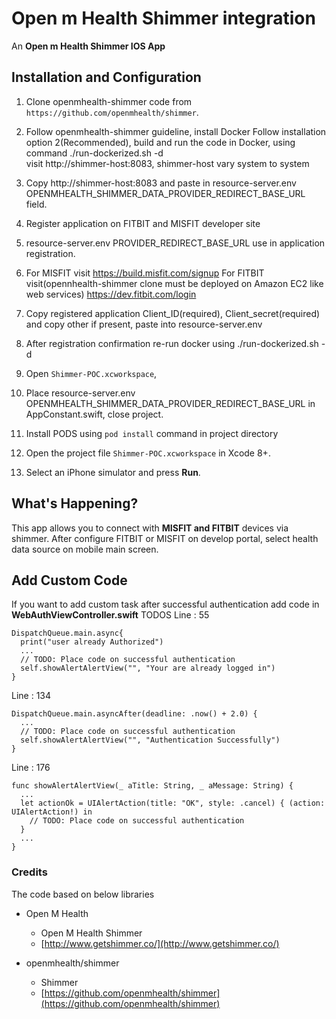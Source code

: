 Open m Health Shimmer integration
=================================

An **Open m Health Shimmer IOS App** 


## Installation and Configuration

1. Clone openmhealth-shimmer code from `https://github.com/openmhealth/shimmer`.
2. Follow openmhealth-shimmer guideline, install Docker
   Follow installation option 2(Recommended), build and run the code in Docker, using command
   ./run-dockerized.sh -d  
   visit http://shimmer-host:8083, shimmer-host vary system to system
3. Copy http://shimmer-host:8083 and paste in resource-server.env OPENMHEALTH_SHIMMER_DATA_PROVIDER_REDIRECT_BASE_URL field.
4. Register application on FITBIT and  MISFIT developer site
5. resource-server.env PROVIDER_REDIRECT_BASE_URL use in application registration.
6. For MISFIT visit 
	https://build.misfit.com/signup
   For FITBIT visit(opennhealth-shimmer clone must be deployed on Amazon EC2 like web services) 
    https://dev.fitbit.com/login
7. Copy registered application Client_ID(required), Client_secret(required) and copy other if present, paste into resource-server.env
8. After registration confirmation re-run docker using 
   ./run-dockerized.sh -d

9. Open `Shimmer-POC.xcworkspace`, 
10. Place resource-server.env OPENMHEALTH_SHIMMER_DATA_PROVIDER_REDIRECT_BASE_URL in AppConstant.swift, close project.
11. Install PODS using `pod install` command in project directory
12. Open the project file `Shimmer-POC.xcworkspace` in Xcode 8+. 
13. Select an iPhone simulator and press **Run**.


## What's Happening?

This app allows you to connect with **MISFIT and FITBIT** devices via shimmer. After configure FITBIT or MISFIT on develop 
portal, select health data source on mobile main screen.

## Add Custom Code 

If you want to add custom task after successful authentication add code in **WebAuthViewController.swift** TODOS
Line : 55
```
DispatchQueue.main.async{
  print("user already Authorized")                    
  ...                
  // TODO: Place code on successful authentication
  self.showAlertAlertView("", "Your are already logged in")
}
```
Line : 134
```
DispatchQueue.main.asyncAfter(deadline: .now() + 2.0) {
  ...
  // TODO: Place code on successful authentication
  self.showAlertAlertView("", "Authentication Successfully")
}
```
Line : 176
```
func showAlertAlertView(_ aTitle: String, _ aMessage: String) {
  ...
  let actionOk = UIAlertAction(title: "OK", style: .cancel) { (action: UIAlertAction!) in
    // TODO: Place code on successful authentication
  }
  ...
}
```

### Credits
  The code based on below libraries

  - Open M Health 
    * Open M Health Shimmer
    * [http://www.getshimmer.co/](http://www.getshimmer.co/)

  - openmhealth/shimmer
  	* Shimmer
  	* [https://github.com/openmhealth/shimmer](https://github.com/openmhealth/shimmer)
  	
